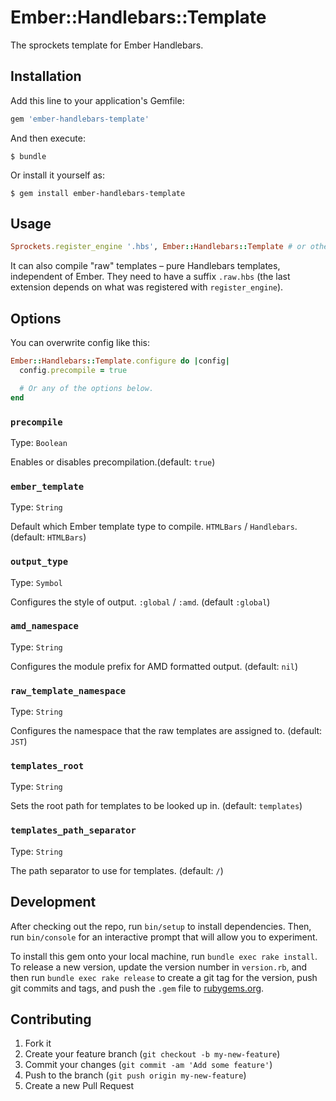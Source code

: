 # Ember::Handlebars::Template

The sprockets template for Ember Handlebars.

## Installation

Add this line to your application's Gemfile:

```ruby
gem 'ember-handlebars-template'
```

And then execute:

```
$ bundle
```

Or install it yourself as:

```
$ gem install ember-handlebars-template
```

## Usage

``` ruby
Sprockets.register_engine '.hbs', Ember::Handlebars::Template # or other extension which you like.
```

It can also compile "raw" templates – pure Handlebars templates, independent of Ember. They need to have a suffix `.raw.hbs` (the last extension depends on what was registered with `register_engine`).

## Options

You can overwrite config like this:

``` ruby
Ember::Handlebars::Template.configure do |config|
  config.precompile = true

  # Or any of the options below.
end
```

### `precompile`

Type: `Boolean`

Enables or disables precompilation.(default: `true`)

### `ember_template`

Type: `String`

Default which Ember template type to compile. `HTMLBars` / `Handlebars`. (default: `HTMLBars`)

### `output_type`

Type: `Symbol`

Configures the style of output. `:global` / `:amd`. (default `:global`)

### `amd_namespace`

Type: `String`

Configures the module prefix for AMD formatted output. (default: `nil`)

### `raw_template_namespace`

Type: `String`

Configures the namespace that the raw templates are assigned to. (default: `JST`)

### `templates_root`

Type: `String`

Sets the root path for templates to be looked up in. (default: `templates`)

### `templates_path_separator`

Type: `String`

The path separator to use for templates. (default: `/`)

## Development

After checking out the repo, run `bin/setup` to install dependencies. Then, run `bin/console` for an interactive prompt that will allow you to experiment.

To install this gem onto your local machine, run `bundle exec rake install`. To release a new version, update the version number in `version.rb`, and then run `bundle exec rake release` to create a git tag for the version, push git commits and tags, and push the `.gem` file to [rubygems.org](https://rubygems.org).

## Contributing

1. Fork it
2. Create your feature branch (`git checkout -b my-new-feature`)
3. Commit your changes (`git commit -am 'Add some feature'`)
4. Push to the branch (`git push origin my-new-feature`)
5. Create a new Pull Request
